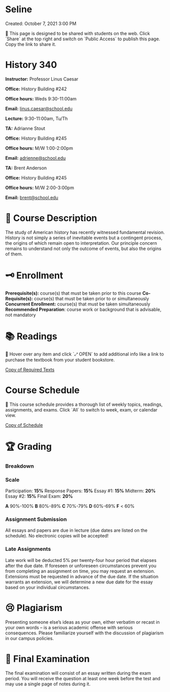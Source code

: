 # Seline

Created: October 7, 2021 3:00 PM

<aside>
📌 This page is designed to be shared with students on the web. Click `Share` at the top right and switch on `Public Access` to publish this page. Copy the link to share it.

</aside>

# History 340

**Instructor:** Professor Linus Caesar

**Office:** History Building #242

**Office hours:** Weds 9:30-11:00am

**Email:** linus.caesar@school.edu

**Lecture:** 9:30-11:00am, Tu/Th

**TA:** Adrianne Stout

**Office:** History Building #245

**Office hours:** M/W 1:00-2:00pm

**Email:** adrienne@school.edu

**TA:** Brent Anderson

**Office:** History Building #245

**Office hours:** M/W 2:00-3:00pm

**Email:** brent@school.edu

# 📜 Course Description

The study of American history has recently witnessed fundamental revision. History is not simply a series of inevitable events but a contingent process, the origins of which remain open to interpretation. Our principle concern remains to understand not only the outcome of events, but also the origins of them.

# 🗝 Enrollment

**Prerequisite(s):** course(s) that must be taken prior to this course
**Co-Requisite(s):** course(s) that must be taken prior to or simultaneously
**Concurrent Enrollment:** course(s) that must be taken simultaneously
**Recommended Preparation**: course work or background that is advisable, not mandatory

# 📚 Readings

<aside>
📌 Hover over any item and click `⤢ OPEN` to add additional info like a link to purchase the textbook from your student bookstore.

</aside>

[Copy of Required Texts](Seline%20b1d5f84a439348e3bf52a9df4232e318/Copy%20of%20Required%20Texts%201ff3184fb057432a9127a0cb4f842963.csv)

# Course Schedule

<aside>
📌 This course schedule provides a thorough list of weekly topics, readings, assignments, and exams. Click `All` to switch to week, exam, or calendar view.

</aside>

[Copy of Schedule](Seline%20b1d5f84a439348e3bf52a9df4232e318/Copy%20of%20Schedule%201a9727b7b90b45bfa8819213969a8a9b.csv)

# 🏆 **Grading**

### Breakdown

### **Scale**

Participation: **15%**
Response Papers: **15%**
Essay #1: **15%**
Midterm: **20%**
Essay #2: **15%**
Final Exam: **20%**

**A** 90%-100%
**B** 80%-89%
**C** 70%-79%
**D** 60%-69%
**F** < 60%

### **Assignment Submission**

All essays and papers are due in lecture (due dates are listed on the schedule). No electronic copies will be accepted!

### **Late Assignments**

Late work will be deducted 5% per twenty-four hour period that elapses after the due date. If foreseen or unforeseen circumstances prevent you from completing an assignment on time, you may request an extension. Extensions must be requested in advance of the due date. If the situation warrants an extension, we will determine a new due date for the essay based on your individual circumstances.

# 😢 Plagiarism

Presenting someone else’s ideas as your own, either verbatim or recast in your own words – is a serious academic offense with serious consequences. Please familiarize yourself with the discussion of plagiarism in our campus policies.

# 🧠 Final Examination

The final examination will consist of an essay written during the exam period. You will receive the question at least one week before the test and may use a single page of notes during it.